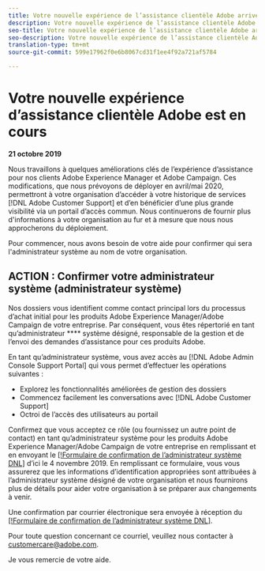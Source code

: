 ```yaml
---
title: Votre nouvelle expérience de l’assistance clientèle Adobe arrive - Contact de déploiement de campagne
description: Votre nouvelle expérience de l’assistance clientèle Adobe arrive - Contact de déploiement de campagne
seo-title: Votre nouvelle expérience de l’assistance clientèle Adobe arrive - Contact de déploiement de campagne
seo-description: Votre nouvelle expérience de l’assistance clientèle Adobe arrive - Contact de déploiement de campagne
translation-type: tm+mt
source-git-commit: 599e17962f0e6b8067cd31f1ee4f92a721af5784

---
```



# Votre nouvelle expérience d’assistance clientèle Adobe est en cours

**21 octobre 2019**

Nous travaillons à quelques améliorations clés de l’expérience d’assistance pour nos clients Adobe Experience Manager et Adobe Campaign. Ces modifications, que nous prévoyons de déployer en avril/mai 2020, permettront à votre organisation d’accéder à votre historique de services [!DNL Adobe Customer Support] et d’en bénéficier d’une plus grande visibilité via un portail d’accès commun. Nous continuerons de fournir plus d'informations à votre organisation au fur et à mesure que nous nous approcherons du déploiement.

Pour commencer, nous avons besoin de votre aide pour confirmer qui sera l'administrateur système au nom de votre organisation.

## ACTION : Confirmer votre administrateur système (administrateur système)

Nos dossiers vous identifient comme contact principal lors du processus d’achat initial pour les produits Adobe Experience Manager/Adobe Campaign de votre entreprise. Par conséquent, vous êtes répertorié en tant qu’administrateur **** système désigné, responsable de la gestion et de l’envoi des demandes d’assistance pour ces produits Adobe.

En tant qu’administrateur système, vous avez accès au [!DNL Adobe Admin Console Support Portal] qui vous permet d’effectuer les opérations suivantes :

* Explorez les fonctionnalités améliorées de gestion des dossiers
* Commencez facilement les conversations avec [!DNL Adobe Customer Support]
* Octroi de l’accès des utilisateurs au portail

Confirmez que vous acceptez ce rôle (ou fournissez un autre point de contact) en tant qu’administrateur système pour les produits Adobe Experience Manager/Adobe Campaign de votre entreprise en remplissant et en envoyant le [[!Formulaire de confirmation de l’administrateur système DNL]](https://adobe.allegiancetech.com/cgi-bin/qwebcorporate.dll?idx=N5M8RY) d’ici le 4 novembre 2019. En remplissant ce formulaire, vous vous assurerez que les informations d’identification appropriées sont attribuées à l’administrateur système désigné de votre organisation et nous fournirons plus de détails pour aider votre organisation à se préparer aux changements à venir.

Une confirmation par courrier électronique sera envoyée à réception du [[!Formulaire de confirmation de l’administrateur système DNL]](https://adobe.allegiancetech.com/cgi-bin/qwebcorporate.dll?idx=N5M8RY).

Pour toute question concernant ce courriel, veuillez nous contacter à customercare@adobe.com.

Je vous remercie de votre aide.
